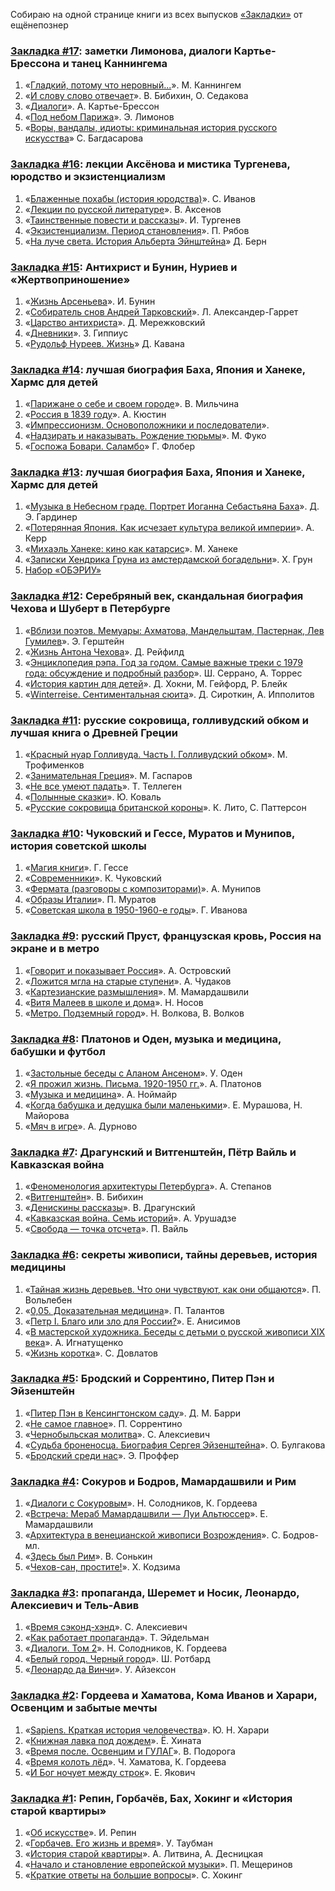 <!-- Yandex.Metrika counter -->
<script type="text/javascript" >
   (function(m,e,t,r,i,k,a){m[i]=m[i]||function(){(m[i].a=m[i].a||[]).push(arguments)};
   m[i].l=1*new Date();k=e.createElement(t),a=e.getElementsByTagName(t)[0],k.async=1,k.src=r,a.parentNode.insertBefore(k,a)})
   (window, document, "script", "https://mc.yandex.ru/metrika/tag.js", "ym");

   ym(54428956, "init", {
        clickmap:true,
        trackLinks:true,
        accurateTrackBounce:true,
        webvisor:true
   });
</script>
<noscript><div><img src="https://mc.yandex.ru/watch/54428956" style="position:absolute; left:-9999px;" alt="" /></div></noscript>
<!-- /Yandex.Metrika counter -->

Собираю на одной странице книги из всех выпусков [«Закладки»](https://www.youtube.com/watch?v=cssTaTNOYRA&list=PLKQxqJVnCqzE6m06JQwfS7gknUPeND2YL) от ещёнепознер

### [Закладка #17](https://youtu.be/dpKqHod5q20): заметки Лимонова, диалоги Картье-Брессона и танец Каннингема
1. «[Гладкий, потому что неровный...](http://bit.ly/342wYou)». М. Каннингем
2. «[И слову слово отвечает](http://bit.ly/2q1VAzS)». В. Бибихин, О. Седакова
3. «[Диалоги](http://bit.ly/361xmG1)». А. Картье-Брессон
4. «[Под небом Парижа](http://bit.ly/353lx18)». Э. Лимонов
5. «[Воры, вандалы, идиоты: криминальная история русского искусства](http://bit.ly/2YuLdkF)» С. Багдасарова


### [Закладка #16](https://youtu.be/m9DEUwVKGyE): лекции Аксёнова и мистика Тургенева, юродство и экзистенциализм
1. «[Блаженные похабы (история юродства)](http://bit.ly/37AHkyM)». С. Иванов
2. «[Лекции по русской литературе](http://bit.ly/2KQAf3w)». В. Аксенов
3. «[Таинственные повести и рассказы](http://bit.ly/35FSd0L)». И. Тургенев
4. «[Экзистенциализм. Период становления](http://bit.ly/2KR8veZ)». П. Рябов
5. «[На луче света. История Альберта Эйнштейна](http://bit.ly/2QQ8pIq)» Д. Берн

### [Закладка #15](https://youtu.be/NbxZPpQx6So): Антихрист и Бунин, Нуриев и «Жертвоприношение»
1. «[Жизнь Арсеньева](http://bit.ly/32ztLfx)». И. Бунин
2. «[Собиратель снов Андрей Тарковский](http://bit.ly/33DoqF2)». Л. Александер-Гаррет
3. «[Царство антихриста](http://bit.ly/33A4eUz)». Д. Мережковский
4. «[Дневники](http://bit.ly/36Le3kJ)». З. Гиппиус
5. «[Рудольф Нуреев. Жизнь](http://bit.ly/36Ns1CJ)» Д. Кавана

### [Закладка #14](https://youtu.be/wSe22mwNt34): лучшая биография Баха, Япония и Ханеке, Хармс для детей
1. «[Парижане о себе и своем городе](http://bit.ly/2PpcSkK)». В. Мильчина
2. «[Россия в 1839 году](http://bit.ly/32XTqQ4)». А. Кюстин
3. «[Импрессионизм. Основоположники и последователи](http://bit.ly/2MUmVwB)». 
4. «[Надзирать и наказывать. Рождение тюрьмы](http://bit.ly/369cz3l)». М. Фуко 
5. «[Госпожа Бовари. Саламбо](http://bit.ly/2Pux6cV)» Г. Флобер 

### [Закладка #13](https://youtu.be/ZtKYne-PemQ): лучшая биография Баха, Япония и Ханеке, Хармс для детей
1. «[Музыка в Небесном граде. Портрет Иоганна Себастьяна Баха](http://bit.ly/2B9NPK2)». Д. Э. Гардинер 
2. «[Потерянная Япония. Как исчезает культура великой империи](http://bit.ly/2J1ZxLh)». А. Керр
3. «[Михаэль Ханеке: кино как катарсис](http://bit.ly/2BaAaCA)».  М. Ханеке
4. «[Записки Хендрика Груна из амстердамской богадельни](http://bit.ly/2Meo1CE)». Х. Грун
5. [Набор «ОБЭРИУ»](http://bit.ly/2pe70jh)

### [Закладка #12](https://youtu.be/oEiLENNRlts): Серебряный век, скандальная биография Чехова и Шуберт в Петербурге
1. «[Вблизи поэтов. Мемуары: Ахматова, Мандельштам, Пастернак, Лев Гумилев](https://bit.ly/2mGGvlD)». Э. Герштейн
2. «[Жизнь Антона Чехова](https://bit.ly/2Lg56Jq)». Д. Рейфилд
3. «[Энциклопедия рэпа. Год за годом. Самые важные треки c 1979 года: обсуждение и подробный разбор](https://bit.ly/2nEJ8Vc)». Ш. Серрано, А. Торрес
4. «[История картин для детей](https://bit.ly/2olEQCd)». Д. Хокни, М. Гейфорд, Р. Блейк
5. «[Winterreise. Сентиментальная сюита](https://bit.ly/2nHXCU6)». Д. Сироткин, А. Ипполитов

### [Закладка #11](https://youtu.be/cmLk-oNJp4M): русские сокровища, голливудский обком и лучшая книга о Древней Греции
1. «[Красный нуар Голливуда. Часть I. Голливудский обком](http://bit.ly/2lVldzG)». М. Трофименков
2. «[Занимательная Греция](http://bit.ly/2kiKrI1)». М. Гаспаров 
3. «[Не все умеют падать](http://bit.ly/2FbjvS7)». Т. Теллеген
4. «[Полынные сказки](http://bit.ly/2maC1Ts)». Ю. Коваль
5. «[Русские сокровища британской короны](http://bit.ly/2mcUjn3)». К. Лито, С. Паттерсон

### [Закладка #10](https://youtu.be/-H1y88HQ72g): Чуковский и Гессе, Муратов и Мунипов, история советской школы
1. «[Магия книги](http://bit.ly/2Uw5ggV)». Г. Гессе
2. «[Современники](http://bit.ly/2ZyOGmk)». К. Чуковский
3. «[Фермата (разговоры с композиторами)](http://bit.ly/2NJEpwg)». А. Мунипов
4. «[Образы Италии](http://bit.ly/2zgY0LX)». П. Муратов
5. «[Советская школа в 1950-1960-е годы](http://bit.ly/30Lqs4F)». Г. Иванова

### [Закладка #9](https://youtu.be/GUv576MNn_I): русский Пруст, французская кровь, Россия на экране и в метро
1. «[Говорит и показывает Россия](http://bit.ly/2TGxxAT)». А. Островский
2. «[Ложится мгла на старые ступени](http://bit.ly/33DLEeV)». А. Чудаков
3. «[Картезианские размышления](http://bit.ly/33CoZj3)». М. Мамардашвили
4. «[Витя Малеев в школе и дома](http://bit.ly/31RXLTT)». Н. Носов
5. «[Метро. Подземный город](http://bit.ly/2Zl7hRX)». Н. Волкова, В. Волков

### [Закладка #8](https://youtu.be/lxfw11nHpBU): Платонов и Оден, музыка и медицина, бабушки и футбол
1. «[Застольные беседы с Аланом Ансеном](http://bit.ly/2YuWoNP)». У. Оден
2. «[Я прожил жизнь. Письма. 1920-1950 гг.](http://bit.ly/2M0ilNL)». А. Платонов
3. «[Музыка и медицина](http://bit.ly/2OFBEOO)». А. Ноймайр
4. «[Когда бабушка и дедушка были маленькими](http://bit.ly/2KlMNyM)». Е. Мурашова, Н. Майорова
5. «[Мяч в игре](http://bit.ly/2YJR5t4)». А. Дурново

### [Закладка #7](https://youtu.be/KwDRyqNEwKY): Драгунский и Витгенштейн, Пётр Вайль и Кавказская война
1. «[Феноменология архитектуры Петербурга](http://bit.ly/2y0OeNf)». А. Степанов
2. «[Витгенштейн](http://bit.ly/2Z6gqKG)». В. Бибихин
3. «[Денискины рассказы](http://bit.ly/2XRCegq)». В. Драгунский
4. «[Кавказская война. Семь историй](http://bit.ly/2J9P54M)». А. Урушадзе
5. «[Свобода — точка отсчета](http://bit.ly/2y1O2xk)». П. Вайль

### [Закладка #6](https://youtu.be/4dSCpYNKdHY): секреты живописи, тайны деревьев, история медицины
1. «[Тайная жизнь деревьев. Что они чувствуют, как они общаются](http://bit.ly/30jjRO8)». П. Вольлебен
2. «[0,05. Доказательная медицина](http://bit.ly/2Xw8YvI)». П. Талантов
3. «[Петр I. Благо или зло для России?](http://bit.ly/2S0pfCW)». Е. Анисимов
4. «[В мастерской художника. Беседы с детьми о русской живописи XIX века](http://bit.ly/2XQLeBJ)». А. Игнатущенко
5. «[Жизнь коротка](http://bit.ly/2Jk4FLi)». С. Довлатов

### [Закладка #5](https://youtu.be/X1COVohJy68): Бродский и Соррентино, Питер Пэн и Эйзенштейн
1. «[Питер Пэн в Кенсингтонском саду](http://bit.ly/2FFpNJJ)». Д. М. Барри
2. «[Не самое главное](http://bit.ly/2ICsWfa)». П. Соррентино
3. «[Чернобыльская молитва](http://bit.ly/2WYAmx2)». С. Алексиевич
4. «[Судьба броненосца. Биография Сергея Эйзенштейна](http://bit.ly/2x9x4wv)». О. Булгакова
5. «[Бродский среди нас](http://bit.ly/2IDidkD)». Э. Проффер

### [Закладка #4](https://youtu.be/qTjjxZP9pQc): Сокуров и Бодров, Мамардашвили и Рим
1. «[Диалоги с Сокуровым](http://bit.ly/2KCkYDZ)». Н. Солодников, К. Гордеева
2. «[Встреча: Мераб Мамардашвили — Луи Альтюссер](http://bit.ly/2IqHhtK)». Е. Мамардашвили
3. «[Архитектура в венецианской живописи Возрождения](http://bit.ly/2MC9d31)». С. Бодров-мл.
4. «[Здесь был Рим](http://bit.ly/2EZTV23)». В. Сонькин
5. «[Чехов-сан, простите!](http://bit.ly/2WWwIrw)». Х. Кодзима

### [Закладка #3](https://youtu.be/ttgJGjMVq34): пропаганда, Шеремет и Носик, Леонардо, Алексиевич и Тель-Авив
1. «[Время сэконд-хэнд](http://bit.ly/2HP7keU)». С. Алексиевич
2. «[Как работает пропаганда](http://bit.ly/2HOYGNr)». Т. Эйдельман
3. «[Диалоги. Том 2](http://bit.ly/2wzs7g8)». Н. Солодников, К. Гордеева
4. «[Белый город. Черный город](http://bit.ly/2EP1IzD)». Ш. Ротбард
5. «[Леонардо да Винчи](http://bit.ly/2JRMnCl)». У. Айзексон

### [Закладка #2](https://youtu.be/hlvqpaeTe5I): Гордеева и Хаматова, Кома Иванов и Харари, Освенцим и забытые мечты
1. «[Sapiens. Краткая история человечества](http://bit.ly/2EBdzRs)». Ю. Н. Харари
2. «[Книжная лавка под дождем](http://bit.ly/2HVFc90)». Ё. Хината
3. «[Время после. Освенцим и ГУЛАГ](http://bit.ly/2wlTwCg)». В. Подорога
4. «[Время колоть лёд](http://bit.ly/2WqoMhY)». Ч. Хаматова, К. Гордеева
5. «[И Бог ночует между строк](http://bit.ly/2HFeliE)». Е. Якович

### [Закладка #1](https://youtu.be/cssTaTNOYRA): Репин, Горбачёв, Бах, Хокинг и «История старой квартиры»
1. «[Об искусстве](http://bit.ly/2JOFaSN)». И. Репин
2. «[Горбачев. Его жизнь и время](http://bit.ly/2Yzmg6D)». У. Таубман
3. «[История старой квартиры](http://bit.ly/2VzS2OQ)». А. Литвина, А. Десницкая
4. «[Начало и становление европейской музыки](http://bit.ly/2Qa2dIU)». П. Мещеринов
5. «[Краткие ответы на большие вопросы](http://bit.ly/2HIVF0e)». С. Хокинг
